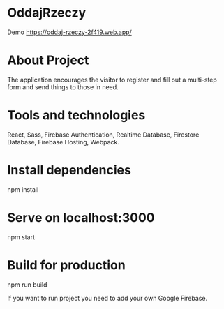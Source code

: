 # OddajRzeczy
Demo
https://oddaj-rzeczy-2f419.web.app/

# About Project
The application encourages the visitor to register and fill out a multi-step form and send things to those in need.

# Tools and technologies
React, Sass, Firebase Authentication, Realtime Database, Firestore Database, Firebase Hosting, Webpack.

# Install dependencies
npm install

# Serve on localhost:3000
npm start

# Build for production
npm run build

If you want to run project you need to add your own Google Firebase.
